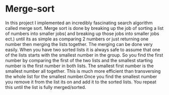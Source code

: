 # Merge-sort
In this project I implemented an incredibly fascinating search algorithm called merge sort.
Merge sort is done by breaking up the job of sorting a list of numbers into smaller jobs( and breaking up those jobs into smaller jobs ect.) until its as simple as comparing 2 numbers or just returning one number then merging the lists together. The merging can be done very easily. When you have two sorted lists it is always safe to assume that one of the lists starts with the smallest number in the group. So you find the first number by  comparing the first of the two lists and the smallest starting number is the first number in both lists. The smallest first number is the smallest number all together. This is much more efficient than transversing the whole list for the smallest number.Once you find the smallest number you remove it from the list its on and add it to the sorted lists. You repeat this until the list is fully merged/sorted.
